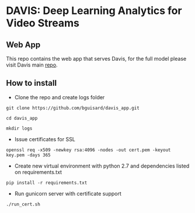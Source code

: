 # DAVIS: Deep Learning Analytics for Video Streams

## Web App

This repo contains the web app that serves  Davis, for the full model please visit Davis main [repo](https://github.com/bguisard/davis).


## How to install

* Clone the repo and create logs folder

```
git clone https://github.com/bguisard/davis_app.git

cd davis_app

mkdir logs

```

* Issue certificates for SSL

```
openssl req -x509 -newkey rsa:4096 -nodes -out cert.pem -keyout key.pem -days 365
```

* Create new virtual environment with python 2.7 and dependencies listed on requirements.txt

```
pip install -r requirements.txt
```

* Run gunicorn server with certificate support

```
./run_cert.sh
```
